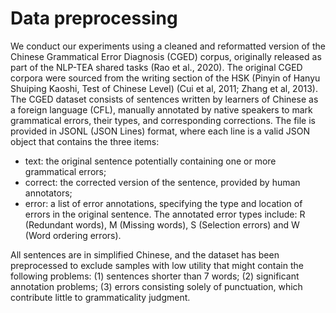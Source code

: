 # Data preprocessing

We conduct our experiments using a cleaned and reformatted version of the Chinese Grammatical Error Diagnosis (CGED) corpus, originally released as part of the NLP-TEA shared tasks (Rao et al., 2020). The original CGED corpora were sourced from the writing section of the HSK (Pinyin of Hanyu Shuiping Kaoshi, Test of Chinese Level) (Cui et al, 2011; Zhang et al, 2013). The CGED dataset consists of sentences written by learners of Chinese as a foreign language (CFL), manually annotated by native speakers to mark grammatical errors, their types, and corresponding corrections. 
The file is provided in JSONL (JSON Lines) format, where each line is a valid JSON object that contains the three items:
 
- text: the original sentence potentially containing one or more grammatical errors;
- correct: the corrected version of the sentence, provided by human annotators;
- error: a list of error annotations, specifying the type and location of errors in the original sentence. The annotated error types include: R (Redundant words), M (Missing words), S (Selection errors) and W (Word ordering errors).

All sentences are in simplified Chinese, and the dataset has been preprocessed to exclude samples with low utility that might contain the following problems: (1) sentences shorter than 7 words; (2) significant annotation problems; (3) errors consisting solely of punctuation, which contribute little to grammaticality judgment.
